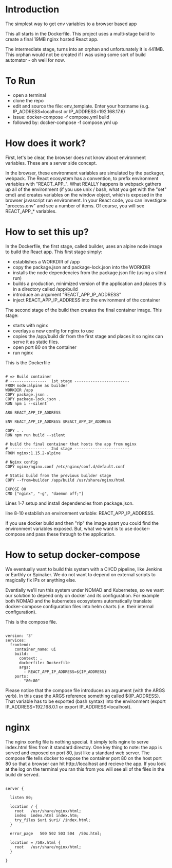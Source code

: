 # Introduction

The simplest way to get env variables to a browser based app

This all starts in the Dockerfile.  This project uses a multi-stage build to create a final 19MB nginx hosted React app.

The intermediate stage, turns into an orphan and unfortunately it is 441MB.  This orphan would not be created if I was using 
some sort of build automator - oh well for now.

# To Run

* open a terminal
* clone the repo
* edit and source the file: env_template.  Enter your hostname (e.g. IP_ADDRESS=localhost or IP_ADDRESS=192.168.17.6)
* issue: docker-compose -f compose.yml build
* followed by: docker-compose -f compose.yml up

# How does it work?

First, let's be clear, the browser does not know about environment variables.  These are a server side concept.

In the browser, these environment variables are simulated by the packager, webpack.  The React ecosystem has a convention, to prefix environment variables with "REACT_APP_".  What REALLY happens is webpack gathers up all of the environment (if you use unix / bash, what you get with the "set" cmd) and creates variables on the window object, which is exposed in the browser javascript run environment.  In your React code, you can investigate "process.env" and see a number of items.  Of course, you will see REACT_APP_* variables.

# How to set this up?

In the Dockerfile, the first stage, called builder, uses an alpine node image to build the React app.  This first stage simply: 

* establishes a WORKDIR of /app
* copy the package.json and package-lock.json into the WORKDIR
* installs the node dependencies from the package.json file (using a silent run)
* builds a production, minimized version of the application and places this in a directory called /app/build
* introduce an argument "REACT_APP_IP_ADDRESS"
* inject REACT_APP_IP_ADDRESS into the environment of the container

The second stage of the build then creates the final container image.  This stage:

* starts with nginx
* overlays a new config for nginx to use
* copies the /app/build dir from the first stage and places it so nginx can serve it as static files.
* open port 80 on the container
* run nginx

This is the Dockerfile

~~~

# => Build container
# ----------------  1st stage ------------------------
FROM node:alpine as builder
WORKDIR /app
COPY package.json .
COPY package-lock.json .
RUN npm i --silent

ARG REACT_APP_IP_ADDRESS

ENV REACT_APP_IP_ADDRESS $REACT_APP_IP_ADDRESS

COPY . .
RUN npm run build --silent

# build the final container that hosts the app from nginx
# ----------------  2nd stage ------------------------
FROM nginx:1.15.2-alpine

# Nginx config
COPY nginx/nginx.conf /etc/nginx/conf.d/default.conf

# Static build from the previous builder stage
COPY --from=builder /app/build /usr/share/nginx/html

EXPOSE 80
CMD ["nginx", "-g", "daemon off;"]
~~~

Lines 1-7 setup and install dependencies from package.json.

line 8-10 establish an environment variable: REACT_APP_IP_ADDRESS.

If you use docker build and then "rip" the image apart you could find the environment variables exposed.  But, what we want is to use docker-compose and pass these through to the application.

# How to setup docker-compose 

We eventually want to build this system with a CI/CD pipeline, like Jenkins or Earthly or Spinaker.  We do not want to depend on external scripts to magically fix IPs or anything else.

Eventially we'll run this system under NOMAD and Kubernetes, so we want our solution to depend only on docker and its configuration.  For example both NOMAD and the kubernetes ecosystems automatically translate docker-compose configuration files into helm charts (i.e. their internal configuration).

This is the compose file.

~~~

version: '3'
services:
  frontend:
    container_name: ui
    build:
      context: .
      dockerfile: Dockerfile
      args:
        - REACT_APP_IP_ADDRESS=${IP_ADDRESS}
    ports:
      - "80:80"

~~~

Please notice that the compose file introduces an argument (with the ARGS verb).  In this case the ARGS reference something called ${IP_ADDRESS}.  That variable has to be exported (bash syntax) into the environment (export IP_ADDRESS=192.168.0.1 or export IP_ADDRESS=localhost).

# nginx

The nginx config file is nothing special.  It simply tells nginx to serve index.html files from it standard directoy. One key thing to note: the app is served and exposed on port 80, just like a standard web server.  The compose file tells docker to expose the container port 80 on the host port 80 so that a browser can hit http://localhost and recieve the app.  If you look at the log on the terminal you ran this from you will see all of the files in the build dir served.

~~~

server {

  listen 80;

  location / {
    root   /usr/share/nginx/html;
    index  index.html index.htm;
    try_files $uri $uri/ /index.html;
  }

  error_page   500 502 503 504  /50x.html;

  location = /50x.html {
    root   /usr/share/nginx/html;
  }

}

~~~
